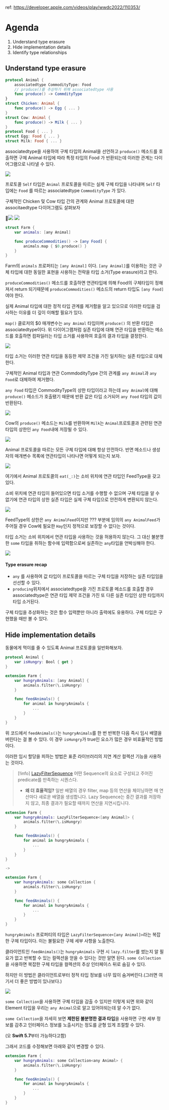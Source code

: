  ref: https://developer.apple.com/videos/play/wwdc2022/110353/
# Agenda

1. Understand type erasure
2. Hide implementation details
3. Identify type relationships
## Understand type erasure

```swift
protocol Animal {
    associatedtype CommodityType: Food
	// produce()를 추상하기 위해 associatedtype 사용
	func produce() -> CommdityType
}
struct Chicken: Animal {
	func produce() -> Egg { ... }
}
struct Cow: Animal {
	func produce() -> Milk { ... }
}
protocol Food { ... }
struct Egg: Food { ... }
struct Milk: Food { ... }
```

associatedtype을 사용하여 구체 타입의 Animal을 선언하고 `produce()` 메소드를 호출하면 구체 Animal 타입에 따라 특정 타입의 Food 가 반환되는데 이러한 관계는 다이어그램으로 나타낼 수 있다.

![](WWDC/WWDC%2022/Design%20protocol%20interfaces%20in%20Swift/Resources/Pasted%20image%2020241101114530.png)

프로토콜 `Self` 타입은 `Animal` 프로토콜을 따르는 실제 구체 타입을 나타내며 `Self` 타입에는 `Food` 를 따르는 associatedtype `CommodityType` 가 있다.

구체적인 Chicken 및 Cow 타입 간의 관계와 Animal 프로토콜에 대한 associtaedtype 다이어그램도 살펴보자

![](WWDC/WWDC%2022/Design%20protocol%20interfaces%20in%20Swift/Resources/Pasted%20image%2020241101114740.png)
![](WWDC/WWDC%2022/Design%20protocol%20interfaces%20in%20Swift/Resources/Pasted%20image%2020241101114815.png)

```swift
struct Farm {
	var animals: [any Animal]

	func produceCommodities() -> [any Food] {
		animals.map { $0.produce() }
	}
}
```

Farm의 `animals` 프로퍼티는 `[any Animal]` 이다. `[any Animal]`를 이용하는 것은 구체 타입에 대한 동일한 표현을 사용하는 전략을 타입 소거(Type erasure)라고 한다. 

`produceCommodities()` 메소드를 호출하면 연관타입에 의해 Food의 구체타입이 정해져서 return 되기때문에 `produceCommodities()` 메소드의 return 타입도 `[any Food] `여야 한다.

실제 Animal 타입에 대한 정적 타입 관계를 제거함을 알고 있으므로 이러한 타입을 검사하는 이유를 더 깊이 이해할 필요가 있다.

`map()` 클로저의 $0 매개변수는 `any Animal` 타입이며 `produce()` 의 반환 타입은 associatedtype이다. 위 다이어그램처럼 실존 타입에 대해 연관 타입을 반환하는 메소드를 호출하면 컴파일러는 타입 소거를 사용하여 호출의 결과 타입을 결정한다. 

![](WWDC/WWDC%2022/Design%20protocol%20interfaces%20in%20Swift/Resources/Pasted%20image%2020241101115733.png)

타입 소거는 이러한 연관 타입을 동등한 제약 조건을 가진 일치하는 실존 타입으로 대체한다. 

구체적인 Animal 타입과 연관 CommdodityType 간의 관계를 `any Animal`과 `any Food`로 대체하여 제거했다.

`any Food` 타입은 CommodityType의 상한 타입이라고 하는데 `any Animal`에 대해 `produce()` 메소드가 호출됐기 때문에 반환 값은 타입 소거되어 `any Food` 타입의 값이 반환된다.

![](WWDC/WWDC%2022/Design%20protocol%20interfaces%20in%20Swift/Resources/Pasted%20image%2020241101120903.png)

Cow의 `produce()` 메소드는 `Milk`를 반환하며 `Milk`는 `Animal`프로토콜과 관련된 연관 타입의 상한인 `any Food`내에 저장될 수 있다.

![](WWDC/WWDC%2022/Design%20protocol%20interfaces%20in%20Swift/Resources/Pasted%20image%2020241101121027.png)

Animal 프로토콜을 따르는 모든 구체 타입에 대해 항상 안전하다. 반면 메소드나 생성자의 매개변수 목록에 연관타입이 나타나면 어떻게 되는지 보자.

![](WWDC/WWDC%2022/Design%20protocol%20interfaces%20in%20Swift/Resources/Pasted%20image%2020241101121645.png)

여기에서 Animal 프로토콜의 `eat(_:)`는 소비 위치에 연관 타입인 FeedType을 갖고 있다.

소비 위치에 연관 타입이 들어있으면 타입 소거를 수행할 수 없으며 구체 타입을 알 수 없기에 연관 타입의 상한 실존 타입은 실제 구체 타입으로 안전하게 변환되지 않는다.

![](WWDC/WWDC%2022/Design%20protocol%20interfaces%20in%20Swift/Resources/Pasted%20image%2020241101122415.png)

FeedType의 상한은 `any AnimalFeed`이지만 ??? 부분에 임의의 `any AnimalFeed`가 주어질 경우 Cow에 필요한 `Hay`인지 정적으로 보장할 수 없다는 것이다.

타입 소거는 소비 위치에서 연관 타입을 사용하는 것을 허용하지 않는다. 그 대신 불분명한 `some` 타입을 취하는 함수에 입력함으로써 실존하는 `any`타입을 언박싱해야 한다.

![](WWDC/WWDC%2022/Design%20protocol%20interfaces%20in%20Swift/Resources/Pasted%20image%2020241102173351.png)
#### Type erasure recap

- `any` 를 사용하여 값 타입이 프로토콜을 따르는 구체 타입을 저장하는 실존 타입임을 선선할 수 있다.
- `producing`위치에서 associatedtype을 가진 프로토콜 메소드를 호출할 경우 associatedtype은 연관 타입 제약 조건을 가진 또 다른 실존 타입인 상한 타입까지 타입 소거된다.

구체 타입을 추상화하는 것은 함수 입력뿐만 아니라 출력에도 유용하다. 구체 타입은 구현했을 때만 볼 수 있다.
## Hide implementation details

동물에게 먹이를 줄 수 있도록 Animal 프로토콜을 일반화해보자.

```swift
protocol Animal {
	var isHungry: Bool { get }
}

extension Farm {
	var hungryAnimals: [any Animal] {
		animals.filter(\.isHungry)
	}

	func feedAnimals() {
		for animal in hungryAnimals {
			...
		}
	}
}
```

위 코드에서 `feedAnimals()`는 `hungryAnimals`를 한 번 반복한 다음 즉시 임시 배열을 버린다는 걸 볼 수 있다. 이 경우 `isHungry`가 true인 요소가 많은 경우 비효율적인 방법이다.

이러한 임시 할당을 피하는 방법은 표준 라이브러리의 지연 계산 컬렉션 기능을 사용하는 것이다.

> [!info] [LazyFilterSequence](https://developer.apple.com/documentation/swift/lazyfiltersequence)
> 어떤 Sequence의 요소로 구성되고 주어진 predicate를 만족하는 시퀀스다.
> - **왜 더 효율적임?**
> 일반 배열의 경우 filter, map 등의 연산을 체이닝하면 매 연산마다 새로운 배열을 생성합니다.
> Lazy Sequence는 중간 결과를 저장하지 않고, 최종 결과가 필요할 때까지 연산을 지연시킵니다.

```swift
extension Farm {
	var hungryAnimals: LazyFilterSequence<[any Animal]> {
		animals.filter(\.isHungry)
	}

	func feedAnimals() {
		for animal in hungryAnimals {
			...
		}
	}
}

->

extension Farm {
	var hungryAnimals: some Collection {
		animals.filter(\.isHungry)
	}

	func feedAnimals() {
		for animal in hungryAnimals {
			...
		}
	}
}
```

`hungryAnimals` 프로퍼티의 타입은 `LazyFilterSequence<[any Animal]>`라는 복잡한 구체 타입이다. 이는 불필요한 구체 세부 사항을 노출한다. 

클라이언트인 `feedAnimals()`는 `hungryAnimals` 구현 시 `lazy.filter`를 썼는지 알 필요가 없고 반복할 수 있는 컬렉션을 얻을 수 있다는 것만 알면 된다. `some Collection`을 사용하면 복잡한 구체 타입을 컬렉션의 추상 인터페이스 뒤로 숨길 수 있다.

하지만 이 방법은 클라이언트로부터 정적 타입 정보를 너무 많이 숨겨버린다.(그러면 여기서 더 좋은 방법이 있나보다.)

 ![](WWDC/WWDC%2022/Design%20protocol%20interfaces%20in%20Swift/Resources/Pasted%20image%2020241102182555.png)

`some Collection`을 사용하면 구체 타입을 감출 수 있지만 이렇게 되면 위와 같이 Element 타입을 우리는 `any Animal`으로 알고 있어야되는데 알 수가 없다.

`some Collection`을 자세히 보면 **제한된 불분명한 결과 타입**을 사용하면 구현 세부 정보를 감추고 인터페이스 정보를 노출시키는 정도를 균형 있게 조절할 수 있다.

(오 **Swift 5.7**부터 가능하다고함)

그래서 코드를 수정해보면 아래와 같이 변경할 수 있다.

```swift
extension Farm {
	var hungryAnimals: some Collection<any Animal> {
		animals.filter(\.isHungry)
	}

	func feedAnimals() {
		for animal in hungryAnimals {
			...
		}
	}
}
```

